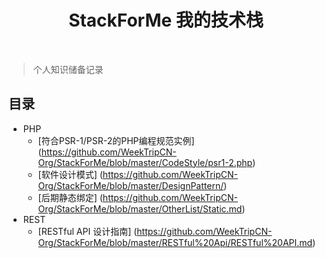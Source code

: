 <h1 align="center">StackForMe 我的技术栈</h1>

<br/>

> 个人知识储备记录

## 目录

- PHP
  - [符合PSR-1/PSR-2的PHP编程规范实例] (https://github.com/WeekTripCN-Org/StackForMe/blob/master/CodeStyle/psr1-2.php)
  - [软件设计模式] (https://github.com/WeekTripCN-Org/StackForMe/blob/master/DesignPattern/)
  - [后期静态绑定] (https://github.com/WeekTripCN-Org/StackForMe/blob/master/OtherList/Static.md)
  
- REST
  - [RESTful API 设计指南] (https://github.com/WeekTripCN-Org/StackForMe/blob/master/RESTful%20Api/RESTful%20API.md)
